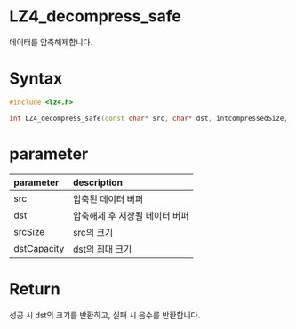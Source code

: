 # LZ4_decompress_safe

데이터를 압축해제합니다.

# **Syntax**

```c++
#include <lz4.h>

int LZ4_decompress_safe(const char* src, char* dst, intcompressedSize, int dstCapacity);
```

# **parameter**

| parameter     | description |
| :---          | :--- |
| src           | 압축된 데이터 버퍼 |
| dst           | 압축해제 후 저장될 데이터 버퍼 |
| srcSize       | src의 크기 |
| dstCapacity   | dst의 최대 크기 |

# **Return**

성공 시 dst의 크기를 반환하고, 실패 시 음수를 반환합니다.